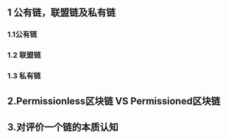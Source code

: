## 1 公有链，联盟链及私有链
### 1.1公有链
### 1.2 联盟链
### 1.3 私有链
  
## 2.Permissionless区块链  VS Permissioned区块链

## 3.对评价一个链的本质认知


